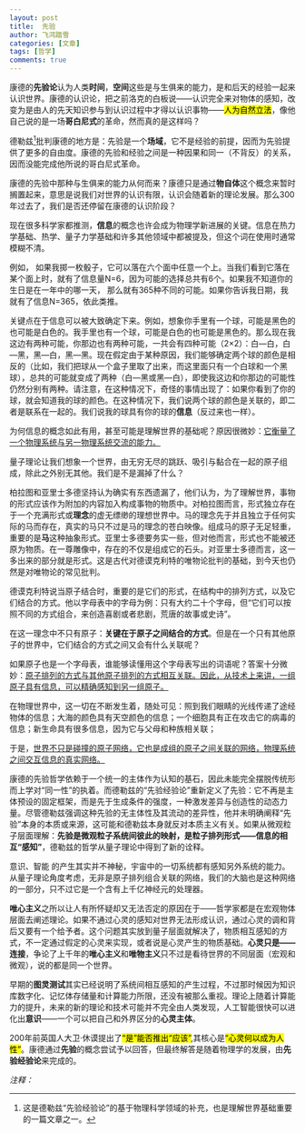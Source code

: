 ```yaml
---
layout: post
title:  先验
author: 飞鸿踏雪
categories: [文章]
tags: [哲学]
comments: true
---
```


康德的**先验论**认为人类**时间**，**空间**这些是与生俱来的能力，是和后天的经验一起来认识世界。康德的认识论，把之前洛克的白板说——认识完全来对物体的感知，改变为是由人的先天知识参与到认识过程中才得以认识事物——<mark>人为自然立法</mark>，像他自己说的是一场**哥白尼式**的革命，然而真的是这样吗？ 

德勒兹[^fn1]批判康德的地方是：先验是一个**场域**，它不是经验的前提，因而为先验提供了更多的自由度。康德的先验和经验之间是一种因果和同一（不背反）的关系，因而没能完成他所说的哥白尼式革命。

康德的先验中那种与生俱来的能力从何而来？康德只是通过**物自体**这个概念来暂时搁置起来，意思是说我们对世界的认识有限，认识会随着新的理论发展。那么300年过去了，我们是否还停留在康德的认识阶段？

现在很多科学家都推测，**信息**的概念也许会成为物理学新进展的关键。信息在热力学基础、热学、量子力学基础和许多其他领域中都被提及，但这个词在使用时通常模糊不清。

例如， 如果我掷一枚骰子，它可以落在六个面中任意一个上。当我们看到它落在某个面上时，就有了信息量N=6，因为可能的选择总共有6个。如果我不知道你的生日是在一年中的哪一天， 那么就有365种不同的可能。如果你告诉我日期，我就有了信息N=365，依此类推。 

关键点在于信息可以被大致确定下来。例如，想象你手里有一个球，可能是黑色的也可能是白色的。我手里也有一个球，可能是白色的也可能是黑色的。那么现在我这边有两种可能，你那边也有两种可能，一共会有四种可能（2×2）：白—白，白—黑，黑—白，黑—黑。现在假定由于某种原因，我们能够确定两个球的颜色是相反的（比如，我们把球从一个盒子里取了出来，而这里面只有一个白球和一个黑球），总共的可能就变成了两种（白—黑或黑—白），即使我这边和你那边的可能性仍然分别有两种。请注意，在这种情况下，奇怪的事情出现了：如果你看到了你的球，就会知道我的球的颜色。在这种情况下，我们说两个球的颜色是关联的，即二者是联系在一起的。我们说我的球具有你的球的**信息**（反过来也一样）。 

为何信息的概念如此有用，甚至可能是理解世界的基础呢？原因很微妙：<ins>它衡量了一个物理系统与另一物理系统交流的能力。</ins>

量子理论让我们想象一个世界，由无穷无尽的跳跃、吸引与黏合在一起的原子组成，除此之外别无其他。我们是不是漏掉了什么？   

柏拉图和亚里士多德坚持认为确实有东西遗漏了，他们认为，为了理解世界，事物的形式应该作为附加的内容加入构成事物的物质中。对柏拉图而言，形式独立存在于一个充满形式或**理念**的虚无缥缈的理想世界中。马的理念先于并且独立于任何实际的马而存在，真实的马只不过是马的理念的苍白映像。组成马的原子无足轻重，重要的是**马**这种抽象形式。亚里士多德要务实一些，但对他而言，形式也不能被还原为物质。在一尊雕像中，存在的不仅是组成它的石头。对亚里士多德而言，这一多出来的部分就是形式。这是古代对德谟克利特的唯物论批判的基础，到今天也仍然是对唯物论的常见批判。 

德谟克利特说当原子结合时，重要的是它们的形式，在结构中的排列方式，以及它们结合的方式。他以字母表中的字母为例：只有大约二十个字母，但“它们可以按照不同的方式组合，来创造喜剧或者悲剧，荒唐的故事或史诗”。 

在这一理念中不只有原子：**关键在于原子之间结合的方式**。但是在一个只有其他原子的世界中，它们结合的方式之间又会有什么关联呢？

如果原子也是一个字母表，谁能够读懂用这个字母表写出的词语呢？答案十分微妙：<ins>原子排列的方式与其他原子排列的方式相互关联。因此，从技术上来讲，一组原子具有信息，可以精确感知到另一组原子。</ins>

在物理世界中，这一切在不断发生着，随处可见：照到我们眼睛的光线传递了途经物体的信息；大海的颜色具有天空颜色的信息；一个细胞具有正在攻击它的病毒的信息；新生命具有很多信息，因为它与父母和种族相关联；

于是，<ins>世界不只是碰撞的原子网络，它也是成组的原子之间关联的网络，物理系统之间交互信息的真实网络。</ins> 

康德的先验哲学依赖于一个统一的主体作为认知的基石，因此未能完全摆脱传统形而上学对“同一性”的执着。而德勒兹的“先验经验论”重新定义了先验：它不再是主体预设的固定框架，而是先于生成条件的强度，一种激发差异与创造性的动态力量。尽管德勒兹强调这种先验的无主体性及其流动的差异性，他并未明确阐释“先验”本身的本质或来源，这可能和德勒兹本身就反对本质主义有关。如果从微观粒子层面理解：**先验是微观粒子系统间彼此的映射，是粒子排列形式——信息的相互“感知”**，德勒兹的哲学从量子理论中得到了新的诠释。

意识、智能 的产生其实并不神秘，宇宙中的一切系统都有感知另外系统的能力。从量子理论角度考虑，无非是原子排列组合关联的网络，我们的大脑也是这种网络的一部分，只不过它是一个含有上千亿神经元的处理器。

**唯心主义**之所以让人有所怀疑却又无法否定的原因在于——哲学家都是在宏观物体层面去阐述理论。如果不通过心灵的感知对世界无法形成认识，通过心灵的调和背后又要有一个给予者。这个问题其实放到量子层面就解决了，物质相互感知的方式，不一定通过假定的心灵来实现，或者说是心灵产生的物质基础。**心灵只是——连接**，争论了上千年的**唯心主义**和**唯物主义**只不过是看待世界的不同层面（宏观和微观），说的都是同一个世界。  

早期的**图灵测试**其实已经说明了系统间相互感知的产生过程，不过那时候因为知识库数字化、记忆体存储量和计算能力所限，还没有被那么重视。理论上随着计算能力的提升，未来的新的理论和技术可能并不完全由人类发现，人工智能很快可以进化出**意识**——一个可以把自己和外界区分的**心灵主体**。

200年前英国人大卫·休谟提出了<mark>“是”能否推出“应该”</mark>,其核心是<mark>“心灵何以成为人性”</mark>。康德通过**先验**的概念尝试予以回答，但最终解答是随着物理学的发展，由**先验经验论**来完成的。

*注释：*  

[^fn1]:这是德勒兹“先验经验论”的基于物理科学领域的补充，也是理解世界基础重要的一篇文章之一。